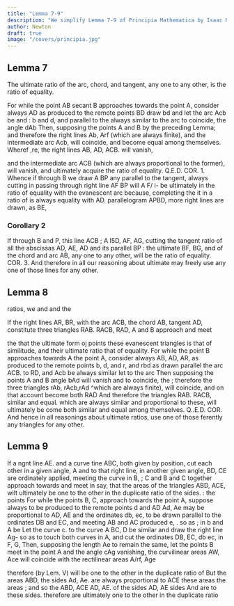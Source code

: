 ```yaml
---
title: "Lemma 7-9"
description: "We simplify Lemma 7-9 of Principia Mathematica by Isaac Newton"
author: Newton
draft: true
image: "/covers/principia.jpg"
---
```





## Lemma 7

The ultimate ratio of the arc, chord, and tangent, any one to any other, is the ratio of equality. 

For while the point
AB
secant
B
approaches towards the point A, consider always
AD as produced to the remote points
BD draw bd and let the arc Acb be
and
:
b and d,
and parallel
to the
always similar to the arc
to coincide, the angle dAb
Then, supposing the points A and B
by the preceding Lemma; and therefore the right lines Ab,
Arf (which are always finite), and the intermediate arc Acb, will coincide,
and become equal among themselves.
Wheref ,re, the right lines AB, AD,
ACB.
will vanish,

and the intermediate arc ACB (which are always proportional to the
former), will vanish, and ultimately acquire the ratio of equality. Q.E.D.
COR. 1. Whence if through B we draw
A
BP
any
parallel to the tangent, always cutting
in
passing through
right line
AF
BP will
A
F/
i-
be ultimately in the
ratio of equality with the evanescent arc
because, completing the
it
in
a
ratio
of
is
always
equality with AD.
parallelogram APBD,
more right lines are drawn, as BE,

### Corollary 2

If through B and
P, this line
ACB
;
A
I5D, AF, AG, cutting the tangent
ratio of all the abscissas AD, AE,
AD
and
its parallel
BP
:
the ultimate
BF, BG, and of the chord and arc AB,
any one to any other, will be the ratio of equality.
COR. 3. And therefore in all our reasoning about ultimate
may freely use any one of those lines for any other.


## Lemma 8 

ratios, we
and
and the

If the right lines AR, BR, with the arc ACB, the chord AB,
tangent AD, constitute three triangles RAB. RACB, RAD,
A and B
approach and meet

the
that the ultimate form oj
points
these evanescent triangles is that of similitude,
and
their ultimate
ratio that of equality.
For while the point
B
approaches towards
A
the point A, consider always AB, AD, AR,
as produced to the remote points b, d, and r,
and rbd as drawn parallel
the arc
ACB.
to
RD, and
Acb be always similar
let
to the arc
Then supposing the points A and B
angle bAd will vanish and
to coincide, the
;
therefore the three triangles rAb, rAcb,rAd
^which are always finite), will coincide, and on that account become both
RAD
And therefore the triangles RAB. RACB,
similar and equal.
which are always similar and proportional to these, will ultimately be
come both similar and equal among themselves. Q..E.D.
COR. And hence in
all
reasonings about ultimate ratios,
use
one
of
those
ferently
any
triangles for any other.


## Lemma 9 

If a ngnt line AE. and a curve tine ABC, both given by position, cut
each other in a given angle, A
and to that right line, in another
given angle, BD, CE are ordinately applied, meeting the curve in B,
;
C and
B and C together approach towards and meet in
say, that the areas of the triangles ABD, ACE, wilt
ultimately be one to the other in the duplicate ratio of the sides.
:
the points
For while the points B, C, approach
towards the point A, suppose always
to be produced to the remote points d and
AD
Ad, Ae may be proportional to
AD, AE and the ordinates db, ec, to be
drawn parallel to the ordinates DB and
EC, and meeting AB and AC produced
e,
.
so as
;
in b
and
A be
Let the curve
c.
to the curve
A BC,
D
be similar
and draw the right line
Ag- so as to touch both curves in A, and
cut the ordinates DB, EC, db ec, in F, G,
Then, supposing the length Ae to remain the same, let the points B
meet in the point A and the angle cAg vanishing, the curvilinear
areas AW, Ace will coincide with the rectilinear areas A/rf, Age

therefore (by Lem. V) will be one to the other in the
duplicate ratio of
But the areas ABD,
the sides Ad, Ae.
are always proportional to
ACE
these areas
the areas
;
and so the
ABD, ACE
AD, AE.
of the sides
AD, AE
sides
And
are to these sides.
therefore
are ultimately one to the other in the
duplicate ratio

